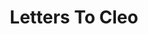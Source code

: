 ---
title: "Letters To Cleo"
summary: "**Letters To Cleo** are a Boston-based alternative rock band, formed in 1990 by Greg McKenna and Kay Hanley after the break-up of their former band, **Rebbecca Lula**. The original line-up included Kay Hanley , Greg McKenna , Mike Eisenstein , Stacy Jones and Scott Riebling . From 1993 to 1997, **Letters To Cleo** released 3 albums and had several tracks included on various TV and movie soundtracks. Their first hit single \"Here & Now\" reached #10 on the Billboard Modern Rock Singles chart. In 1997, drummer Stacy Jones left the band and was replaced by Tom Polce. After a short tour, Tom Polce was replaced by Jason Sutter. The group initially disbanded in 2000, but have reformed several times since 2008 to play shows primarily in Boston. They released a new EP, Back To Nebraska, in 2016 and will release a Christmas EP in November 2019."
image: "letters-to-cleo.jpg"
---